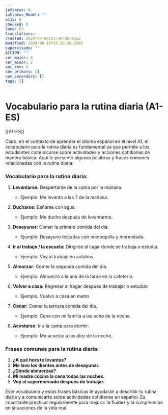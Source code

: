 ```yaml
---
iaStatus: 0
iaStatus_Model: ""
a11y: 0
checked: 0
lang: ES
translations: 
created: 2024-04-06T23:49:00.932Z
modified: 2024-06-10T15:26:26.329Z
supervisado: ""
ACCION: ""
ver_major: 0
ver_minor: 2
ver_rev: 4
nav_primary: []
nav_secondary: []
tags: []
---
```

# Vocabulario para la rutina diaria (A1-ES)

[[A1-ES]]

Claro, en el contexto de aprender el idioma español en el nivel A1, el vocabulario para la rutina diaria es fundamental ya que permite a los estudiantes comunicarse sobre actividades y acciones cotidianas de manera básica. Aquí te presento algunas palabras y frases comunes relacionadas con la rutina diaria:

### Vocabulario para la rutina diaria:

1. **Levantarse:** Despertarse de la cama por la mañana.
   - Ejemplo: Me levanto a las 7 de la mañana.

2. **Ducharse:** Bañarse con agua.
   - Ejemplo: Me ducho después de levantarme.

3. **Desayunar:** Comer la primera comida del día.
   - Ejemplo: Desayuno tostadas con mantequilla y mermelada.

4. **Ir al trabajo / la escuela:** Dirigirse al lugar donde se trabaja o estudia.
   - Ejemplo: Voy al trabajo en autobús.

5. **Almorzar:** Comer la segunda comida del día.
   - Ejemplo: Almuerzo a la una de la tarde en la cafetería.

6. **Volver a casa:** Regresar al hogar después de trabajar o estudiar.
   - Ejemplo: Vuelvo a casa en metro.

7. **Cenar:** Comer la tercera comida del día.
   - Ejemplo: Ceno con mi familia a las ocho de la noche.

8. **Acostarse:** Ir a la cama para dormir.
   - Ejemplo: Me acuesto a las diez de la noche.

### Frases comunes para la rutina diaria:

1. **¿A qué hora te levantas?**
2. **Me lavo los dientes antes de desayunar.**
3. **¿Dónde almuerzas?**
4. **Mi madre cocina la cena todas las noches.**
5. **Voy al supermercado después de trabajar.**

Este vocabulario y estas frases básicas te ayudarán a describir tu rutina diaria y a comunicarte sobre actividades cotidianas en español. Es importante practicar regularmente para mejorar la fluidez y la comprensión en situaciones de la vida real.